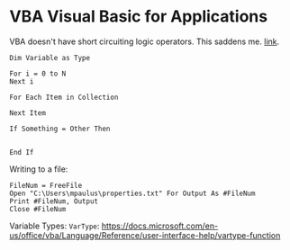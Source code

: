 # VBA Visual Basic for Applications

VBA doesn't have short circuiting logic operators. This saddens me.
[link](https://nolongerset.com/short-circuiting-vba/).

```vba
Dim Variable as Type
```

```vba
For i = 0 to N
Next i

For Each Item in Collection

Next Item

If Something = Other Then


End If
```

Writing to a file:

```vba
FileNum = FreeFile
Open "C:\Users\mpaulus\properties.txt" For Output As #FileNum
Print #FileNum, Output
Close #FileNum
```

Variable Types: `VarType`: <https://docs.microsoft.com/en-us/office/vba/Language/Reference/user-interface-help/vartype-function>


